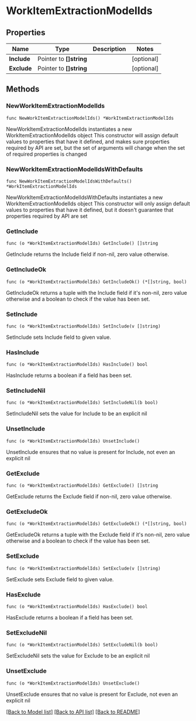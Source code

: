 # WorkItemExtractionModelIds

## Properties

Name | Type | Description | Notes
------------ | ------------- | ------------- | -------------
**Include** | Pointer to **[]string** |  | [optional] 
**Exclude** | Pointer to **[]string** |  | [optional] 

## Methods

### NewWorkItemExtractionModelIds

`func NewWorkItemExtractionModelIds() *WorkItemExtractionModelIds`

NewWorkItemExtractionModelIds instantiates a new WorkItemExtractionModelIds object
This constructor will assign default values to properties that have it defined,
and makes sure properties required by API are set, but the set of arguments
will change when the set of required properties is changed

### NewWorkItemExtractionModelIdsWithDefaults

`func NewWorkItemExtractionModelIdsWithDefaults() *WorkItemExtractionModelIds`

NewWorkItemExtractionModelIdsWithDefaults instantiates a new WorkItemExtractionModelIds object
This constructor will only assign default values to properties that have it defined,
but it doesn't guarantee that properties required by API are set

### GetInclude

`func (o *WorkItemExtractionModelIds) GetInclude() []string`

GetInclude returns the Include field if non-nil, zero value otherwise.

### GetIncludeOk

`func (o *WorkItemExtractionModelIds) GetIncludeOk() (*[]string, bool)`

GetIncludeOk returns a tuple with the Include field if it's non-nil, zero value otherwise
and a boolean to check if the value has been set.

### SetInclude

`func (o *WorkItemExtractionModelIds) SetInclude(v []string)`

SetInclude sets Include field to given value.

### HasInclude

`func (o *WorkItemExtractionModelIds) HasInclude() bool`

HasInclude returns a boolean if a field has been set.

### SetIncludeNil

`func (o *WorkItemExtractionModelIds) SetIncludeNil(b bool)`

 SetIncludeNil sets the value for Include to be an explicit nil

### UnsetInclude
`func (o *WorkItemExtractionModelIds) UnsetInclude()`

UnsetInclude ensures that no value is present for Include, not even an explicit nil
### GetExclude

`func (o *WorkItemExtractionModelIds) GetExclude() []string`

GetExclude returns the Exclude field if non-nil, zero value otherwise.

### GetExcludeOk

`func (o *WorkItemExtractionModelIds) GetExcludeOk() (*[]string, bool)`

GetExcludeOk returns a tuple with the Exclude field if it's non-nil, zero value otherwise
and a boolean to check if the value has been set.

### SetExclude

`func (o *WorkItemExtractionModelIds) SetExclude(v []string)`

SetExclude sets Exclude field to given value.

### HasExclude

`func (o *WorkItemExtractionModelIds) HasExclude() bool`

HasExclude returns a boolean if a field has been set.

### SetExcludeNil

`func (o *WorkItemExtractionModelIds) SetExcludeNil(b bool)`

 SetExcludeNil sets the value for Exclude to be an explicit nil

### UnsetExclude
`func (o *WorkItemExtractionModelIds) UnsetExclude()`

UnsetExclude ensures that no value is present for Exclude, not even an explicit nil

[[Back to Model list]](../README.md#documentation-for-models) [[Back to API list]](../README.md#documentation-for-api-endpoints) [[Back to README]](../README.md)


